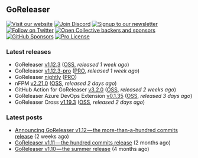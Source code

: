 ## GoReleaser

[![Visit our website](https://img.shields.io/badge/website-4285F4?style=for-the-badge&logo=googlechrome&logoColor=white)](https://goreleaser.com)
[![Join Discord](https://img.shields.io/badge/Discord-5865F2?style=for-the-badge&logo=discord&logoColor=white)](https://discord.gg/RGEBtg8vQ6)
[![Signup to our newsletter](https://img.shields.io/badge/news-E15718?style=for-the-badge&logo=revue&logoColor=white)](https://www.getrevue.co/profile/goreleaser)
[![Follow on Twitter](https://img.shields.io/badge/twitter-1DA1F2?style=for-the-badge&logo=twitter&logoColor=white)](https://twitter.com/goreleaser)
[![Open Collective backers and sponsors](https://img.shields.io/opencollective/all/goreleaser?logo=opencollective&style=for-the-badge)](https://opencollective.com/goreleaser)
[![GitHub Sponsors](https://img.shields.io/github/sponsors/caarlos0?logo=github&style=for-the-badge)](https://github.com/sponsors/caarlos0)
[![Pro License](https://img.shields.io/badge/pro_license-36A9AE?style=for-the-badge&logo=gumroad&logoColor=white)](https://goreleaser.com/pro)

### Latest releases
- GoReleaser [v1.12.3](https://github.com/goreleaser/goreleaser/releases/tag/v1.12.3) ([OSS](https://github.com/goreleaser/goreleaser), _released 1 week ago_)
- GoReleaser [v1.12.3-pro](https://github.com/goreleaser/goreleaser-pro/releases/tag/v1.12.3-pro) ([PRO](https://goreleaser.com/pro), _released 1 week ago_)
- GoReleaser [nightly](https://github.com/goreleaser/goreleaser-pro/releases/tag/nightly) ([PRO](https://goreleaser.com/pro))
- nFPM [v2.21.0](https://github.com/goreleaser/nfpm/releases/tag/v2.21.0) ([OSS](https://nfpm.goreleaser.com), _released 2 days ago_)
- GitHub Action for GoReleaser [v3.2.0](https://github.com/goreleaser/goreleaser-action/releases/tag/v3.2.0) ([OSS](https://github.com/goreleaser/goreleaser-action), _released 2 weeks ago_)
- GoReleaser Azure DevOps Extension [v0.1.35](https://github.com/goreleaser/goreleaser-azure-devops-extension/releases/tag/v0.1.35) ([OSS](https://github.com/goreleaser/goreleaser-azure-devops-extension), _released 3 days ago_)
- GoReleaser Cross [v1.19.3](https://github.com/goreleaser/goreleaser-cross/releases/tag/v1.19.3) ([OSS](https://github.com/goreleaser/goreleaser-cross), _released 2 days ago_)


### Latest posts
- [Announcing GoReleaser v1.12 — the more-than-a-hundred commits release](https://blog.goreleaser.com/announcing-goreleaser-v1-12-the-more-than-a-hundred-commits-release-ca50f097bc0a?source=rss----17aa0cbd263f---4) (2 weeks ago)
- [GoReleaser v1.11 — the hundred commits release](https://blog.goreleaser.com/goreleaser-v1-11-the-hundred-commits-release-aa06fc7caf8e?source=rss----17aa0cbd263f---4) (2 months ago)
- [GoReleaser v1.10 — the summer release](https://blog.goreleaser.com/goreleaser-v1-10-the-summer-release-eb218e7a7ecf?source=rss----17aa0cbd263f---4) (4 months ago)

